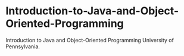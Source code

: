 # Introduction-to-Java-and-Object-Oriented-Programming
Introduction to Java and Object-Oriented Programming University of Pennsylvania.
